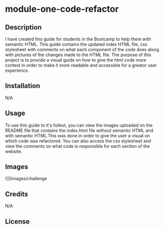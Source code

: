 # module-one-code-refactor

## Description

I have created this guide for students in the Bootcamp to help them with semantic HTML. This guide contains the updated index HTML file, css stylesheet with comments on what each component of the code does along with pictures of the changes made to the HTML file. The purpose of this project is to provide a visual guide on how to give the html code more context in order to make it more readable and accessible for a greator user experience.

## Installation
N/A

## Usage

To use this guide to it's fullest, you can view the images uploaded on the README file that contains the index.html file without semantic HTML and with semantic HTML.This was done in order to give the user a visual on which code was refactored. You can also access the css stylesheet and view the comments on what code is responsible for each section of the website.  

## Images
![](images/challenge 

## Credits

N/A

## License

